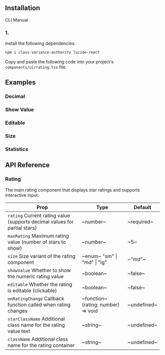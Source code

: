 ## Installation

CLI
Manual

### 1.

Install the following dependencies:

```bash
npm i class-variance-authority lucide-react
```

Copy and paste the following code into your project's `components/ui/rating.tsx` file.

## Examples

### Decimal

### Show Value

### Editable

### Size

### Statistics

## API Reference

### Rating

The main rating component that displays star ratings and supports interactive input.

| **Prop**                                                                  | **Type**                            | **Default** |
| ------------------------------------------------------------------------- | ----------------------------------- | ----------- |
| `rating` Current rating value (supports decimal values for partial stars) | ~number~                            | ~required~  |
| `maxRating` Maximum rating value (number of stars to show)                | ~number~                            | ~5~         |
| `size` Size variant of the rating component                               | ~enum~ "sm" \| "md" \| "lg"         | ~"md"~      |
| `showValue` Whether to show the numeric rating value                      | ~boolean~                           | ~false~     |
| `editable` Whether the rating is editable (clickable)                     | ~boolean~                           | ~false~     |
| `onRatingChange` Callback function called when rating changes             | ~function~ (rating: number) => void | ~undefined~ |
| `starClassName` Additional class name for the rating value text           | ~string~                            | ~undefined~ |
| `className` Additional class name for the rating container                | ~string~                            | ~undefined~ |
